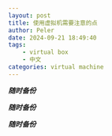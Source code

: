 ```yaml
---
layout: post
title: 使用虚拟机需要注意的点
author: Peler
date: 2024-09-21 18:49:40
tags:
    - virtual box
    - 中文
categories: virtual machine
---
```


***随时备份***

***随时备份***

***随时备份***